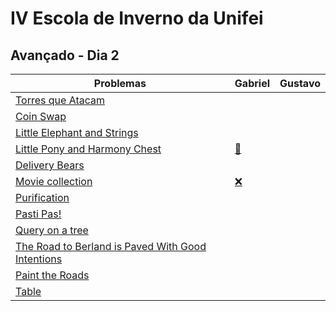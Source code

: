 # IV Escola de Inverno da Unifei

## Avançado - Dia 2
Problemas | Gabriel | Gustavo
--------- | ------ | ------:
[Torres que Atacam](https://www.urionlinejudge.com.br/judge/pt/problems/view/1490) | |
[Coin Swap](https://icpcarchive.ecs.baylor.edu/index.php?option=onlinejudge&page=show_problem&problem=5238) | |
[Little Elephant and Strings](http://codeforces.com/problemset/problem/204/E) | |
[Little Pony and Harmony Chest](http://codeforces.com/problemset/problem/453/B) | [:balloon:](453B-Gabriel.cpp) |
[Delivery Bears](http://codeforces.com/problemset/problem/653/D) | |
[Movie collection](https://icpcarchive.ecs.baylor.edu/index.php?option=onlinejudge&page=show_problem&problem=3913) | [:x:](5902-Gabriel.cpp) | 
[Purification](http://codeforces.com/problemset/problem/329/A) | |
[Pasti Pas!](https://icpcarchive.ecs.baylor.edu/index.php?option=onlinejudge&page=show_problem&problem=4450) | |
[Query on a tree](http://www.spoj.com/problems/QTREE/) | |
[The Road to Berland is Paved With Good Intentions](http://codeforces.com/problemset/problem/228/E) | |
[Paint the Roads](https://icpcarchive.ecs.baylor.edu/index.php?option=onlinejudge&page=show_problem&problem=198) | |
[Table](http://codeforces.com/problemset/problem/232/B) | |

